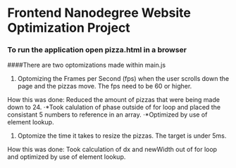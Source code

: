 # Frontend Nanodegree Website Optimization Project
### To run the application open pizza.html in a browser

####There are two optomizations made within main.js

1. Optomizing the Frames per Second (fps) when the user scrolls down the page and the pizzas move. The fps need to be 60 or higher.

How this was done: 
Reduced the amount of pizzas that were being made down to 24.
⋅*Took calulation of phase outside of for loop and placed the consistant 5 numbers to reference in an array.
⋅*Optimized by use of element lookup.

1. Optomize the time it takes to resize the pizzas. The target is under 5ms.

How this was done: 
  Took calculation of dx and newWidth out of for loop and optimized by use of element lookup.
